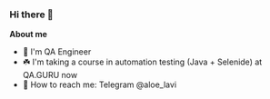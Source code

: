### Hi there 👋

**About me**

- 🐞 I'm QA Engineer
- ☘️ I'm taking a course in automation testing (Java + Selenide) at QA.GURU now
- 💬 How to reach me: Telegram @aloe_lavi

<!--

**UI + API autotests for MoySklad**
------------------------
<a href="https://github.com/AloeLavi/hw_27_diplom"><img src="media/GitHub.svg" width="25"/> Github</a>

<a href="https://jenkins.autotests.cloud/job/15-aloe_lavi-hw_27_diplom/"> <img src="media/Jenkins.svg" width="20"/> Jenkins</a>

<a href="https://allure.autotests.cloud/project/1122/dashboards/1985"><img src="media/Allure-logo.svg" width="20"/> Allure TestOps Dashboard</a>



**Mobile autotests for Wikipedia**
------------------------
<a href="https://github.com/AloeLavi/hw_27_diplom_mobile"><img src="media/GitHub.svg" width="25"/> Github</a>

<a href="https://jenkins.autotests.cloud/job/15-aloe_lavi-hw_27_diplom_mobile/"><img src="media/Jenkins.svg" width="20"/> Jenkins</a>

<a href="https://allure.autotests.cloud/project/1122/dashboards/2022"><img src="media/Allure-logo.svg" width="20"/> Allure TestOps Dashboard</a>


**AloeLavi/AloeLavi** is a ✨ _special_ ✨ repository because its `README.md` (this file) appears on your GitHub profile.

Here are some ideas to get you started:

- 🔭 I’m currently working on ...
- 🌱 I’m currently learning ...
- 👯 I’m looking to collaborate on ...
- 🤔 I’m looking for help with ...
- 💬 Ask me about ...
- 📫 How to reach me: ...
- 😄 Pronouns: ...
- ⚡ Fun fact: ...
-->
